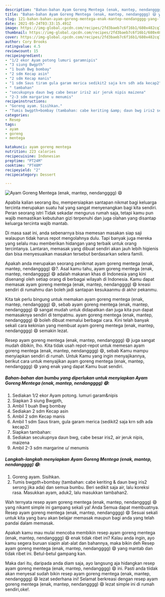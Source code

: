 ```yaml
---
description: "Bahan-bahan Ayam Goreng Mentega (enak, mantep, nendangggg) 😄 yang lezat Untuk Jualan"
title: "Bahan-bahan Ayam Goreng Mentega (enak, mantep, nendangggg) 😄 yang lezat Untuk Jualan"
slug: 121-bahan-bahan-ayam-goreng-mentega-enak-mantep-nendangggg-yang-lezat-untuk-jualan
date: 2021-05-24T03:33:15.491Z
image: https://img-global.cpcdn.com/recipes/2fd3baeb7c6f16b1/680x482cq70/ayam-goreng-mentega-enak-mantep-nendangggg-😄-foto-resep-utama.jpg
thumbnail: https://img-global.cpcdn.com/recipes/2fd3baeb7c6f16b1/680x482cq70/ayam-goreng-mentega-enak-mantep-nendangggg-😄-foto-resep-utama.jpg
cover: https://img-global.cpcdn.com/recipes/2fd3baeb7c6f16b1/680x482cq70/ayam-goreng-mentega-enak-mantep-nendangggg-😄-foto-resep-utama.jpg
author: Cory Brooks
ratingvalue: 4.5
reviewcount: 15
recipeingredient:
- "1/2 ekor Ayam potong lumuri garamnipis"
- "3 siung Bwgpth"
- "1 buah Bwg bombay"
- "2 sdm Kecap asin"
- "2 sdm Kecap manis"
- "1 sdm Saus tiram gula garam merica sedikit2 saja krn sdh ada kecap2"
- " tambahan"
- "secukupnya daun bwg cabe besar iris2 air jeruk nipis maizena"
- "2-3 sdm margarine u menumis"
recipeinstructions:
- "Goreng ayam. Sisihkan."
- "Tumis bwgpth+bombay (tambahan: cabe keriting &amp; daun bwg iris2 serong jika ada) dan semua bumbu. Beri sedikit saja air, lalu koreksi rasa. Masukkan ayam, aduk2, lalu masukkan tambahan2."
categories:
- Resep
tags:
- ayam
- goreng
- mentega

katakunci: ayam goreng mentega 
nutrition: 223 calories
recipecuisine: Indonesian
preptime: "PT24M"
cooktime: "PT48M"
recipeyield: "2"
recipecategory: Dessert

---
```



![Ayam Goreng Mentega (enak, mantep, nendangggg) 😄](https://img-global.cpcdn.com/recipes/2fd3baeb7c6f16b1/680x482cq70/ayam-goreng-mentega-enak-mantep-nendangggg-😄-foto-resep-utama.jpg)

Apabila kalian seorang ibu, mempersiapkan santapan nikmat bagi keluarga tercinta merupakan suatu hal yang sangat menyenangkan bagi kita sendiri. Peran seorang istri Tidak sekadar mengurus rumah saja, tetapi kamu pun wajib memastikan kebutuhan gizi terpenuhi dan juga olahan yang disantap keluarga tercinta wajib mantab.

Di masa  saat ini, anda sebenarnya bisa memesan masakan siap saji walaupun tidak harus repot mengolahnya dulu. Tapi banyak juga mereka yang selalu mau memberikan hidangan yang terbaik untuk orang tercintanya. Lantaran, memasak yang dibuat sendiri akan jauh lebih higienis dan bisa menyesuaikan masakan tersebut berdasarkan selera famili. 



Apakah anda merupakan seorang penikmat ayam goreng mentega (enak, mantep, nendangggg) 😄?. Asal kamu tahu, ayam goreng mentega (enak, mantep, nendangggg) 😄 adalah makanan khas di Indonesia yang kini disenangi oleh setiap orang di berbagai wilayah di Indonesia. Kamu dapat memasak ayam goreng mentega (enak, mantep, nendangggg) 😄 kreasi sendiri di rumahmu dan boleh jadi santapan kesukaanmu di akhir pekanmu.

Kita tak perlu bingung untuk memakan ayam goreng mentega (enak, mantep, nendangggg) 😄, sebab ayam goreng mentega (enak, mantep, nendangggg) 😄 sangat mudah untuk didapatkan dan juga kita pun dapat memasaknya sendiri di tempatmu. ayam goreng mentega (enak, mantep, nendangggg) 😄 boleh dibuat memalui berbagai cara. Kini telah banyak sekali cara kekinian yang membuat ayam goreng mentega (enak, mantep, nendangggg) 😄 semakin lezat.

Resep ayam goreng mentega (enak, mantep, nendangggg) 😄 juga sangat mudah dibikin, lho. Kita tidak usah repot-repot untuk memesan ayam goreng mentega (enak, mantep, nendangggg) 😄, sebab Kamu mampu menyiapkan sendiri di rumah. Untuk Kamu yang ingin menyajikannya, berikut cara untuk menyajikan ayam goreng mentega (enak, mantep, nendangggg) 😄 yang enak yang dapat Kamu buat sendiri.

<!--inarticleads1-->

##### Bahan-bahan dan bumbu yang diperlukan untuk menyiapkan Ayam Goreng Mentega (enak, mantep, nendangggg) 😄:

1. Sediakan 1/2 ekor Ayam potong. lumuri garam&amp;nipis
1. Siapkan 3 siung Bwgpth,
1. Ambil 1 buah Bwg bombay
1. Sediakan 2 sdm Kecap asin
1. Ambil 2 sdm Kecap manis
1. Ambil 1 sdm Saus tiram, gula garam merica (sedikit2 saja krn sdh ada kecap2)
1. Siapkan  tambahan:
1. Sediakan secukupnya daun bwg, cabe besar iris2, air jeruk nipis, maizena
1. Ambil 2-3 sdm margarine u/ menumis




<!--inarticleads2-->

##### Langkah-langkah menyiapkan Ayam Goreng Mentega (enak, mantep, nendangggg) 😄:

1. Goreng ayam. Sisihkan.
1. Tumis bwgpth+bombay (tambahan: cabe keriting &amp; daun bwg iris2 serong jika ada) dan semua bumbu. Beri sedikit saja air, lalu koreksi rasa. Masukkan ayam, aduk2, lalu masukkan tambahan2.




Wah ternyata resep ayam goreng mentega (enak, mantep, nendangggg) 😄 yang nikamt simple ini gampang sekali ya! Anda Semua dapat membuatnya. Resep ayam goreng mentega (enak, mantep, nendangggg) 😄 Sesuai sekali untuk kita yang baru akan belajar memasak maupun bagi anda yang telah pandai dalam memasak.

Apakah kamu mau mulai mencoba membikin resep ayam goreng mentega (enak, mantep, nendangggg) 😄 enak tidak ribet ini? Kalau anda ingin, ayo kamu segera buruan siapin alat-alat dan bahannya, maka bikin deh Resep ayam goreng mentega (enak, mantep, nendangggg) 😄 yang mantab dan tidak ribet ini. Betul-betul gampang kan. 

Maka dari itu, daripada anda diam saja, ayo langsung aja hidangkan resep ayam goreng mentega (enak, mantep, nendangggg) 😄 ini. Pasti anda tiidak akan menyesal sudah bikin resep ayam goreng mentega (enak, mantep, nendangggg) 😄 lezat sederhana ini! Selamat berkreasi dengan resep ayam goreng mentega (enak, mantep, nendangggg) 😄 lezat simple ini di rumah sendiri,oke!.

